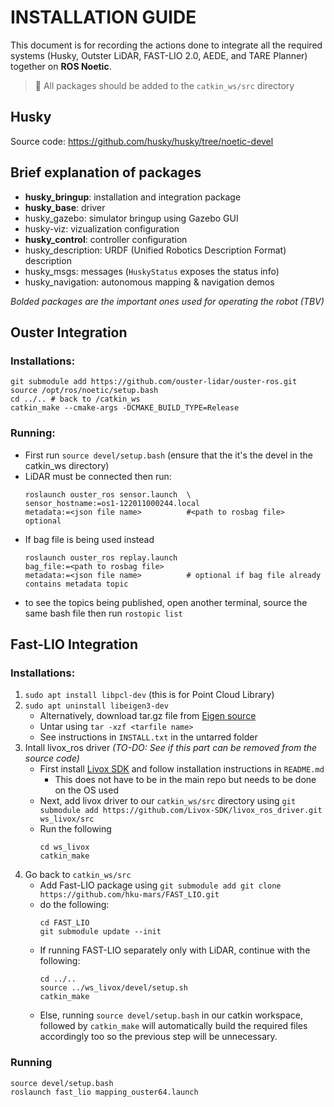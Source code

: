 # INSTALLATION GUIDE

This document is for recording the actions done to integrate all the required systems (Husky, Outster LiDAR, FAST-LIO 2.0, AEDE, and TARE Planner) together on **ROS Noetic**.
> 📘 All packages should be added to the `catkin_ws/src` directory

## Husky

Source code: https://github.com/husky/husky/tree/noetic-devel

## Brief explanation of packages

- **husky_bringup**: installation and integration package
- **husky_base**: driver
- husky_gazebo: simulator bringup using Gazebo GUI
- husky-viz: vizualization configuration
- **husky_control**: controller configuration
- husky_description: URDF (Unified Robotics Description Format) description
- husky_msgs: messages (`HuskyStatus` exposes the status info)
- husky_navigation: autonomous mapping & navigation demos

*Bolded packages are the important ones used for operating the robot (TBV)*

## Ouster Integration

### Installations:

```
git submodule add https://github.com/ouster-lidar/ouster-ros.git
source /opt/ros/noetic/setup.bash
cd ../.. # back to /catkin_ws
catkin_make --cmake-args -DCMAKE_BUILD_TYPE=Release
```

### Running:

- First run `source devel/setup.bash` (ensure that the it's the devel in the catkin_ws directory)
- LiDAR must be connected then run:
    ```
    roslaunch ouster_ros sensor.launch  \
    sensor_hostname:=os1-122011000244.local
    metadata:=<json file name>          #<path to rosbag file>  optional
    ```
- If bag file is being used instead
    ```
    roslaunch ouster_ros replay.launch
    bag_file:=<path to rosbag file>
    metadata:=<json file name>          # optional if bag file already contains metadata topic
    ```
- to see the topics being published, open another terminal, source the same bash file then run `rostopic list`


## Fast-LIO Integration

### Installations:

1.  `sudo apt install libpcl-dev` (this is for Point Cloud Library)
2.  `sudo apt uninstall libeigen3-dev`
    - Alternatively, download tar.gz file from [Eigen source](https://eigen.tuxfamily.org/index.php?title=Main_Page) 
    - Untar using `tar -xzf <tarfile name>`
    - See instructions in `INSTALL.txt` in the untarred folder
3. Intall livox_ros driver *(TO-DO: See if this part can be removed from the source code)*
    - First install [Livox SDK](https://github.com/Livox-SDK/Livox-SDK) and follow installation instructions in `README.md`
        - This does not have to be in the main repo but needs to be done on the OS used
    - Next, add livox driver to our `catkin_ws/src` directory using `git submodule add https://github.com/Livox-SDK/livox_ros_driver.git ws_livox/src`
    - Run the following
        ```
        cd ws_livox
        catkin_make
        ```
4. Go back to `catkin_ws/src`
    - Add Fast-LIO package using `git submodule add git clone https://github.com/hku-mars/FAST_LIO.git`
    - do the following:
        ```
        cd FAST_LIO
        git submodule update --init
        ```
    - If running FAST-LIO separately only with LiDAR, continue with the following:
        ```
        cd ../..
        source ../ws_livox/devel/setup.sh
        catkin_make
        ```
    - Else, running `source devel/setup.bash` in our catkin workspace, followed by `catkin_make` will automatically build the required files accordingly too so the previous step will be unnecessary.

### Running

```
source devel/setup.bash
roslaunch fast_lio mapping_ouster64.launch
```